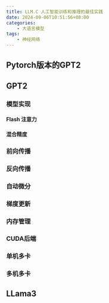 ```yaml
---
title: LLM.C 人工智能训练和推理的最佳实践
date: 2024-09-06T10:51:56+08:00
categories:
    - 大语言模型
tags:
    - 神经网络
---
```


## Pytorch版本的GPT2

## GPT2

### 模型实现

#### Flash 注意力

#### 混合精度

### 前向传播

### 反向传播

### 自动微分

### 梯度更新

### 内存管理

### CUDA后端

### 单机多卡

### 多机多卡


## LLama3
